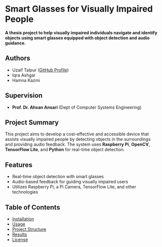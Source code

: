 # Smart Glasses for Visually Impaired People
**A thesis project to help visually impaired individuals navigate and identify objects using smart glasses equipped with object detection and audio guidance.**

## Authors
- Uzaif Talpur ([GitHub Profile](https://github.com/UzaifTalpur))
- Iqra Ashgar
- Hamna Kazmi

## Supervision
- **Prof. Dr. Ahsan Ansari** (Dept of Computer Systems Engineering)

## Project Summary
This project aims to develop a cost-effective and accessible device that assists visually impaired people by detecting objects in the surroundings and providing audio feedback. The system uses **Raspberry Pi**, **OpenCV**, **TensorFlow Lite**, and **Python** for real-time object detection.

## Features
- Real-time object detection with smart glasses
- Audio-based feedback for guiding visually impaired users
- Utilizes Raspberry Pi, a Pi Camera, TensorFlow Lite, and other technologies

## Table of Contents
- [Installation](#installation)
- [Usage](#usage)
- [Project Structure](#project-structure)
- [Results](#results)
- [License](#license)
